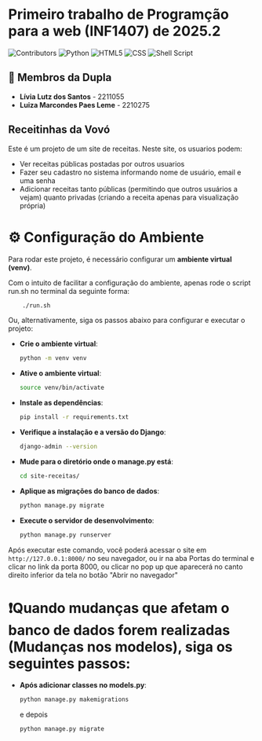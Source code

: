 # Primeiro trabalho de Programção para a web (INF1407) de 2025.2

![Contributors](https://img.shields.io/github/contributors/livlutz/INF1407-T1)
![Python](https://img.shields.io/badge/python-3670A0?style=plastic&logo=python&logoColor=ffdd54)
![HTML5](https://img.shields.io/badge/html5-%23E34F26.svg?style=plastic&logo=html5&logoColor=white)
![CSS](https://img.shields.io/badge/css-%231572B6.svg?style=plastic&logo=css3&logoColor=white)
![Shell Script](https://img.shields.io/badge/shell_script-%23121011.svg?style=plastic&logo=gnu-bash&logoColor=white)

## 🤝 Membros da Dupla

* **Lívia Lutz dos Santos** - 2211055
* **Luiza Marcondes Paes Leme** - 2210275



## Receitinhas da Vovó
Este é um projeto de um site de receitas. Neste site, os usuarios podem:

* Ver receitas públicas postadas por outros usuarios
* Fazer seu cadastro no sistema informando nome de usuário, email e uma senha
* Adicionar receitas tanto públicas (permitindo que outros usuários a vejam) quanto privadas (criando a receita apenas para visualização própria)


# ⚙️ Configuração do Ambiente

Para rodar este projeto, é necessário configurar um **ambiente virtual (venv)**.

Com o intuito de facilitar a configuração do ambiente, apenas rode o script run.sh no terminal da seguinte forma:

```bash
    ./run.sh
```

Ou, alternativamente, siga os passos abaixo para configurar e executar o projeto:

* **Crie o ambiente virtual**:
    ```bash
    python -m venv venv
    ```

* **Ative o ambiente virtual**:
    ```bash
    source venv/bin/activate
    ```

* **Instale as dependências**:
    ```bash
    pip install -r requirements.txt
    ```

* **Verifique a instalação e a versão do Django**:
    ```bash
    django-admin --version
    ```

* **Mude para o diretório onde o manage.py está**:
    ```bash
    cd site-receitas/
    ```

* **Aplique as migrações do banco de dados**:
    ```bash
    python manage.py migrate
    ```

* **Execute o servidor de desenvolvimento**:
    ```bash
    python manage.py runserver
    ```

Após executar este comando, você poderá acessar o site em `http://127.0.0.1:8000/` no seu navegador, ou ir na aba Portas do terminal e clicar no link da porta 8000, ou clicar no pop up que aparecerá no canto direito inferior da tela no botão "Abrir no navegador"

# ❗Quando mudanças que afetam o banco de dados forem realizadas (Mudanças nos modelos), siga os seguintes passos:

* **Após adicionar classes no models.py**:
    ```bash
    python manage.py makemigrations
    ```
    e depois

    ```bash
    python manage.py migrate
    ```